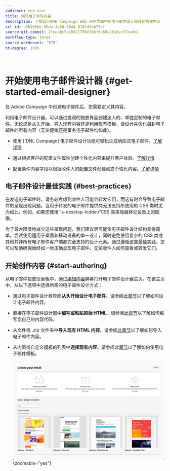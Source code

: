 ```yaml
---
audience: end-user
title: 编辑电子邮件内容
description: 了解如何使用 Campaign Web 用户界面中的电子邮件设计器开始构建内容
exl-id: a5b966bb-09da-4a50-98d4-010fdfbb75cf
source-git-commit: 2feea0c5a1b021786e58bf6a69a2018ec37ea4b1
workflow-type: tm+mt
source-wordcount: '379'
ht-degree: 100%

---
```


# 开始使用电子邮件设计器 {#get-started-email-designer}


在 Adobe Campaign 中创建电子邮件后，您需要定义其内容。

利用电子邮件设计器，可以通过直观的拖放界面创建迷人的、单独定制的电子邮件。无论您是从头开始，导入现有内容还是利用现有模板，请设计并优化每封电子邮件的所有内容（无论促销还是事务电子邮件均如此）。

<!--Built to deliver HTML optimized for responsive design, the Email Designer allows you to easily define and apply visibility conditions and dynamic content to an email, template, or content fragment directly through the user interface. You can seamlessly switch between the drag and drop interface and HTML code at the click of a button.

The Email Designer allows you to create email content and email content templates. It is compatible with simple emails, transactional emails, A/B test emails, multilingual emails, and recurring emails.-->

* 使用 [!DNL Campaign] 电子邮件设计功能可轻松生成响应式电子邮件。[了解详情](create-email-content.md)

* 通过根据客户的配置文件属性创建个性化内容来提升客户体验。[了解详情](../personalization/personalize.md)

* 配置条件内容字段以根据收件人的配置文件创建动态个性化内容。[了解详情](../personalization/conditions.md)

## 电子邮件设计最佳实践 {#best-practices}

在发送电子邮件时，请务必考虑到收件人可能会转发它们，而这有时会导致电子邮件的呈现出现问题。当用于转发的电子邮件提供商无法支持所使用的 CSS 类时尤为如此，例如，如果您使用“is-desktop-hidden”CSS 类来隐藏移动设备上的图像。

为了最大限度地减少这些呈现问题，我们建议尽可能使电子邮件设计结构变得简单。尝试使用适用于桌面和移动设备的单一设计，同时避免使用复杂的 CSS 类或其他并非所有电子邮件客户端都完全支持的设计元素。通过遵循这些最佳实践，您可以帮助确保始终如一地正确呈现电子邮件，无论收件人如何查看或转发它们。

## 开始创作内容 {#start-authoring}

从电子邮件投放仪表板中，通过[编辑内容](edit-content.md)屏幕打开电子邮件设计器主页。在该主页中，从以下选项中选择所需的电子邮件设计方式：

* 通过电子邮件设计器界面&#x200B;**从头开始设计电子邮件**。请参阅[此章节](create-email-content.md)以了解如何设计电子邮件内容。

* 直接在电子邮件设计器中&#x200B;**编写或粘贴原始 HTML**。请参阅[此章节](code-content.md)以了解如何编写您自己的内容代码。

* 从文件或 .zip 文件夹中&#x200B;**导入现有 HTML 内容**。请参阅[此章节](existing-content.md)以了解如何导入电子邮件内容。

* 从内置或自定义模板的列表中&#x200B;**选择现有内容**。请参阅此[章节](create-email-templates.md)以了解如何使用电子邮件模板。

  ![](assets/email_designer_create_options.png){zoomable="yes"}

